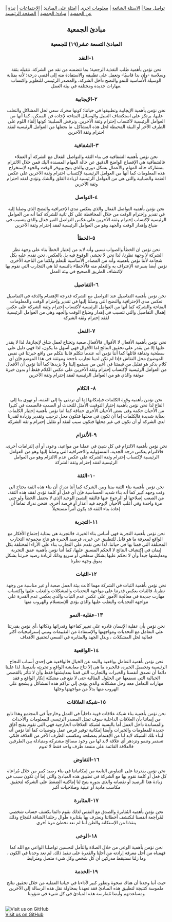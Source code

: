 
| [ تواصل معنا ](https://amateursanonymous.github.io/contact-us) | [ الاسئلة الشائعة](https://amateursanonymous.github.io/faq) | [ معلومات اخرى](https://amateursanonymous.github.io/#) | [   امثلة على المبادئ](https://amateursanonymous.github.io/principles-examples) | [ الاجتماعات](https://amateursanonymous.github.io/meetings) | [ نبذة عن الجمعية](https://amateursanonymous.github.io/about-us) |  [ مبادئ الجمعية](https://amateursanonymous.github.io/principles) | [  الصفحة الرئيسية](https://amateursanonymous.github.io)


## <center>مبادئ الجمعية</center>
### <center> المبادئ التسعة عشر(١٩) للجمعية</center>

### <center>  ١-النقد</center>

<center>نحن نؤمن بأهمية طلب التغذية الرجعية؛ بما تتضمنه من نقد من الشركة، نتقبله بثقة وسلاسة -وإن بدا قاسيًا- ونعمل على تطبيقه والاستفادة منه إلى أقصي درجة؛ لأنه بمثابة الوسيلة الأساسية للنمو والنضج داخل الشركة، والمصدر الرئيسي للتطوير واكتساب مهارات جديدة ومختلفة في بيئة العمل.</center>

### <center> ٢-الإيجابية</center>

<center>نحن نؤمن بأهمية الإيجابية وتطبيقها في حياتنا؛ كونها محرك سعي لحل المشاكل والتغلب عليها، يرتكز على استكشاف السبل والوسائل المتاحة لإجادة فن الممكن، كما أنها من العوامل الرئيسية لاكتساب إحترام وثقة الآخرين. ونرفض السلبية؛ كونها إلقاء اللوم على الطرف الآخر أو البيئة المحيطة لحل هذه المشاكل، ما يجعلها من العوامل الرئيسية لفقد احترام وثقة الآخرين</center>

### <center> ٣-الشفافية</center>

<center>نحن نؤمن بأهمية الشفافية في بناء الثقة والتواصل الفعال مع الشركة أو العملاء 
فالشفافية هي الإفصاح الواضح الدقيق عن حالة المهام المسندة اليك فمن خلال الالتزام بمشاركة حالة المهام والأعمال بشكل دوري
 والذي يتيح ويوفر الوقت والجهد لإستخراج هذه المعلومات كما أنها من العوامل الرئيسية لإكتساب احترام وثقة الآخرين 
علي عكس العتمة والضبابية والتي هي من العوامل الرئيسية لزيادة القلق والشك وتؤدي لفقد احترام وثقة الآخرين
</center>

### <center> ٤-التواصل</center>

<center>نحن نؤمن بأهمية التواصل الفعال والذي يعكس مدي الإحترافية والنضج الذي وصلنا إليه في تقدير وإحترام الوقت من خلال المحافظة علي كل ثانية للشركة كما أنه من العوامل الرئيسية لإكتساب إحترام وثقة الآخرين علي عكس التواصل الغير فعال والذي يتسبب في ضياع وإهدار الوقت والجهد وهو من العوامل الرئيسية لفقد إحترام وثقة الآخرين</center>

### <center> ٥-الخطأ</center>

<center>نحن نؤمن ان الخطأ والصواب نسبي وأنه لابد من إعتبار الخطأ بناء علي وجهة نظر الشركة لا وجهة نظرنا، لذا نحن لا نخشى الوقوع فيه بل بالعكس، نحن نقدم عليه بكل شجاعة لأننا نؤمن بأهميته وأنه من المصادر الأساسية للتعلم ولكننا من الناحية الأخرى نؤمن أيضا بسرعة الإعتراف به والتعلم منه فالأخطاء بالنسبة لنا هي التجارب التي نقوم بها لإكتشاف الطريق الصحيح في بيئة العمل</center>


### <center> ٦-التفاصيل </center>

<center>نحن نؤمن بأهمية التفاصيل عند التواصل مع الشركة فدرجة الإهتمام والدقة في التفاصيل تعكس مدي الإحترافية والنضج التي وصلنا إليها في تقدير وإحترام الوقت والمعلومات المتاحة والشركة  كما أنها من العوامل الرئيسية لأكتساب إحترام وثقة الشركة علي عكس إهمال التفاصيل  والتي تتسبب في إهدار وضياع الوقت والجهد وهي من العوامل الرئيسية لفقد إحترام وثقة الشركة</center>

### <center> ٧-الفعل</center>

<center>نحن نؤمن بأهمية الأفعال لا الأقوال فالأفعال صعبة وتحتاج  لعمل شاق لإنجازها، لذا لا يقدر عليها إلا من يقدر علي تحقيق النتائج اما الأقوال فهي أسهل ما يكون، لذا فهي دليل علي سطحية وتفاهة قائلها كما أننا نؤمن أنه عندما نتكلم فاننا نتكلم من واقع خبرتنا في نفس الموضوع محل النقاش فإذا لم تكن لدينا تجارب ناجحة وموثقة في هذا الموضع فإن أي كلام يذكر هو تقليل من قيمتنا في أعين من يستمع إلينا ولا يزيدها كما أننا نؤمن أن الأفعال من العوامل الرئيسية لإكتساب إحترام وثقة الآخرين علي عكس الكلام فقط أو بدون خبرة موثقة والذي هو من العوامل الرئيسية لفقد إحترام وثقة الآخرين</center>

### <center> ٨- الكلام</center>

<center>نحن نؤمن بأهمية وقوة الكلمات فبإمكانها إما أن ترتقى بنا إلى القمة، أو تهوى بنا إلى القاع  لذا نحن نؤمن بأهمية إختيار التوقيت الأمثل للتحدث أو الصمت فالصمت في كثيرا من الأحيان حكمة وفي بعض الأحيان الأخرى حماقة كما اننا نؤمن بأهمية إختيار الكلمات بعناية شديدة فالكلمات إما ان تكون في محلها  فتكون محل ترحيب وتقدير وزيادة لقدرنا لدي الشركة أو أن تكون في غير محلها فتكون سبب لفقد أو تقليل إحترام  و ثقة الشركة</center>

### <center> ٩-الألتزام</center>

<center>نحن نؤمن بأهمية الالتزام في كل شيئ في عملنا من مواعيد، وعود، أو أي إلتزامات أخرى، فالالتزام يعكس درجة الجدية، المسؤولية والاحترافية التي وصلنا إليها وهو من العوامل الرئيسية لإكتساب إحترام وثقة الشركة علي عكس عدم الالتزام وهو من العوامل الرئيسية لفقد إحترام وثقة الشركة</center>

### <center> ١٠-الثقة </center>

<center>نحن نؤمن بأهمية بناء الثقة بيننا وبين الشركة كما أننا ندرك أن بناء هذه الثقة يحتاج الي وقت وجهد كبير كما أنه بناء شديد الحساسية فإن أي فعل أو كلمة تؤدي لفقد هذه الثقة، من الصعب إصلاحها أو الرجوع عنها فالثقة الشيئ الوحيد الذي لا يحتمل الخطأ ولو حتي مرة واحدة  وفي أغلب الأحيان لايوجد فيه أعذار أو فرصة أخرى،  فنحن ندرك تماماً أن إعادة  بناء الثقة قد يكون أمراً مستحيلاً</center>

### <center> ١١-التجربة</center>

<center> نحن نؤمن بأهمية التجربة فهى أساس بناء الخبرة، فالتجربة هى بمثابة إجتماع الأفكار مع الواقع لمعرفة ما هو قابل للتطبيق عن غيره، فرصيد الخبرة هو نتاج مجموعة التجارب المختلفة التي قمنا بها في حياتنا. لذا نحن نقدم علي التجارب بناء علي الأراء المختلفة بكل إيمان في إكتشاف النتائج لا الحكم المسبق عليها، كما أننا نؤمن بأهمية عمق التجربة ومعايشتها جيداً وأن لا نحكم عليها بشكل سطحي أو سريع وذلك لزيادة رصيد خبرتنا بشكل يفوق وجهة نظرنا 
 </center>
 
### <center> ١٢-الثبات</center>

<center> نحن نؤمن بأهمية الثبات في الشركة مهما كانت بيئة العمل  صعبة أو غير مناسبة من وجهة نظرنا، فالثبات يعكس قدرتنا علي مواجهة التحديات والمشكلات والتغلب عليها وإكتساب مهارت جديدة في معالجة الأمور علي عكس عدم الثبات والذي يعكس عدم القدرة علي مواجهة التحديات والتغلب عليها والذي يؤدي للإستسلام والهروب منها</center>

### <center> ١٣-عقلية-النمو </center>

<center>نحن نؤمن بأن عقلية الإنسان قادره على تغيير كفاءتها وقدراتها وذكائها ،أي نؤمن بقدرتنا علي التعامل مع التحديات ومواجهتها والإستفادة من التقييمات وتبني إستراتيجيات أكثر فعالية لحل المشكلات ، وبذل الجهد والمثابرة في السعي لتحقيق الأهداف</center>

### <center> ١٤-الواقعية </center>

<center>نحن نؤمن بأهمية التعامل بواقعية والبعد عن الخيال فالواقعية هي إحدى أسباب النجاح الرئيسية وتحصيل الخبرة،  فالخبرة ما هى إلا نتاج معايشة الواقع و تجربته بأنفسنا. لذا علينا دائما أن نصدق أنفسنا والخبرات والتجارب التي قمنا بمعايشتها فقط وأن لا نتأثر بالقصص الخيالية التي نسمعها عن الحلول المثالية حتى لا نقع فى مشكلة إنكار الواقع و فقد مهارات التعامل معه وحل مشكلاته والذي يؤدي إلي تراكم هذه المشاكل و يشجع علي الهروب منها بدلاً من مواجهتها وحلها </center>

### <center> ١٥-شبكة العلاقات</center>

<center>نحن نؤمن بأهمية بناء شبكة علاقات قوية داخلياً في العمل وخارجياً في المجتمع وهذا نابع من إيماننا بأن العلاقات الداخلية سوف تمثل المصدر الرئيسي للمعلومات والأحداث والمساندة داخل العمل أما بالنسبة لشبكة العلاقات الخارجية فهي التي تقوم بفتح آفاق جديدة للمعلومات والخبرات وأيضا إمكانية توفير فرص عمل وتوصيات كما أننا نؤمن أَنه لبناء تلك الشبكة لابد لنا من الإهتمام بمصلحة ومكسب الطرف الآخر من العلاقة  فلكي تستمر وتنمو وتزدهر أي علاقة لابد لها من وجود مصالح مشتركة ومتبادلة بين الطرفين فالعلاقة القائمة على منفعة طرف واحد فقط لا تدوم</center>

### <center> ١٦-التفاوض</center>

<center>نحن نؤمن بقدرتنا على التفاوض النابعة من إمكانياتنا في بناء رصيد كبير من خلال مُراعاة كل فعل أو كلمة نقوم بها مع الشركة في تطبيق هذه المبادئ  والتي إما أن تكون سبب في زيادة هذا الرصيد أو نقصانه والذي بدوره يتيح لنا إماكنية الضغط علي الشركة لتحقيق مكاسب مادية أو عينية وصلاحيات أكبر</center>

### <center> ١٧-المثابرة </center>

<center>نحن نؤمن بأهمية المُثابرة والصدق مع النفس لذلك نقوم دائما بكشف حساب شخصي لمُراجعة أنفسنا لنكتشف أخطائنا ونعترف بها بمُثابرة طوال رحلتنا الشاقة للنجاح  وذلك ينقذنا من الإستكانة والظن أننا لم نعد نخطئ مرة أخرى</center>

### <center> ١٨-الوعى</center>

<center>نحن نؤمن بأهمية الوعى من خلال الصلاة والتأمل لتحسين تواصلنا الواعي مع الله كما فهمناه  من أجل معرفة إرادته من أجلنا والقدرة على تنفيذ ذلك. لم نعد وحدنا في الكون ، وما زلنا نستيقظ مدركين أن كل شخص وكل شيء متصل ومترابط</center>

### <center> ١٩-الخدمة</center>

<center>حيث أننا وجدنا أن هناك صحوة وتطور كبير لأداءنا في حياتنا العملية من خلال تحقيق نتائج ملموسة كنتيجة لتطبيق هذه المبادئ فقد تعهدنا بمحاولة نقل هذه الرسالة إلى الآخرين ومساعدتهم  وأيضا مُمارسة هذه المبادئ في كل شيء في شؤوننا</center>


<br>![Visit us on GitHub](https://raw.githubusercontent.com/amateursanonymous/amateursanonymous.github.io/main/assets/GitHub-logo-100.png)<br>
[Visit us on GitHub](https://github.com/amateursanonymous/amateursanonymous.github.io)


